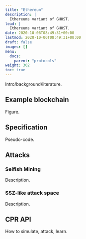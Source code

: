 ```yaml
---
title: "Ethereum"
description: |
  Ethereums variant of GHOST.
lead: |
  Ethereums variant of GHOST.
date: 2020-10-06T08:49:31+00:00
lastmod: 2020-10-06T08:49:31+00:00
draft: false
images: []
menu:
  docs:
    parent: "protocols"
weight: 302
toc: true
---
```


Intro/background/literature.

## Example blockchain

Figure.

## Specification

Pseudo-code.

## Attacks

### Selfish Mining

Description.

### SSZ-like attack space

Description.

## CPR API

How to simulate, attack, learn.
